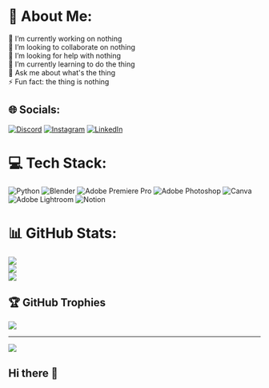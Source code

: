 # 💫 About Me:
🔭 I’m currently working on nothing <br>👯 I’m looking to collaborate on nothing <br>🤝 I’m looking for help with nothing<br>🌱 I’m currently learning to do the thing<br>💬 Ask me about what's the thing<br>⚡ Fun fact: the thing is nothing


## 🌐 Socials:
[![Discord](https://img.shields.io/badge/Discord-%237289DA.svg?logo=discord&logoColor=white)](https://discord.gg/aazify.) [![Instagram](https://img.shields.io/badge/Instagram-%23E4405F.svg?logo=Instagram&logoColor=white)](https://instagram.com/aazif_goat) [![LinkedIn](https://img.shields.io/badge/LinkedIn-%230077B5.svg?logo=linkedin&logoColor=white)](https://linkedin.com/in/mohammed-aazif) 

# 💻 Tech Stack:
![Python](https://img.shields.io/badge/python-3670A0?style=for-the-badge&logo=python&logoColor=ffdd54) ![Blender](https://img.shields.io/badge/blender-%23F5792A.svg?style=for-the-badge&logo=blender&logoColor=white) ![Adobe Premiere Pro](https://img.shields.io/badge/Adobe%20Premiere%20Pro-9999FF.svg?style=for-the-badge&logo=Adobe%20Premiere%20Pro&logoColor=white) ![Adobe Photoshop](https://img.shields.io/badge/adobe%20photoshop-%2331A8FF.svg?style=for-the-badge&logo=adobe%20photoshop&logoColor=white) ![Canva](https://img.shields.io/badge/Canva-%2300C4CC.svg?style=for-the-badge&logo=Canva&logoColor=white) ![Adobe Lightroom](https://img.shields.io/badge/Adobe%20Lightroom-31A8FF.svg?style=for-the-badge&logo=Adobe%20Lightroom&logoColor=white) ![Notion](https://img.shields.io/badge/Notion-%23000000.svg?style=for-the-badge&logo=notion&logoColor=white)
# 📊 GitHub Stats:
![](https://github-readme-stats.vercel.app/api?username=Aazifk&theme=transparent&hide_border=false&include_all_commits=true&count_private=true)<br/>
![](https://nirzak-streak-stats.vercel.app/?user=Aazifk&theme=transparent&hide_border=false)<br/>
![](https://github-readme-stats.vercel.app/api/top-langs/?username=Aazifk&theme=transparent&hide_border=false&include_all_commits=true&count_private=true&layout=compact)

## 🏆 GitHub Trophies
![](https://github-profile-trophy.vercel.app/?username=Aazifk&theme=gruvbox&no-frame=false&no-bg=true&margin-w=4)

---
[![](https://visitcount.itsvg.in/api?id=Aazifk&icon=8&color=9)](https://visitcount.itsvg.in)

<!-- Proudly created with GPRM ( https://gprm.itsvg.in ) -->
## Hi there 👋

<!--
**Aazifk/Aazifk** is a ✨ _special_ ✨ repository because its `README.md` (this file) appears on your GitHub profile.

Here are some ideas to get you started:

- 🔭 I’m currently working on ...
- 🌱 I’m currently learning ...
- 👯 I’m looking to collaborate on ...
- 🤔 I’m looking for help with ...
- 💬 Ask me about ...
- 📫 How to reach me: ...
- 😄 Pronouns: ...
- ⚡ Fun fact: ...
-->

